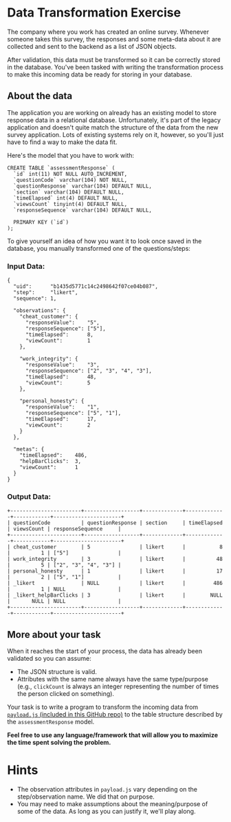 # Data Transformation Exercise

The company where you work has created an online survey. Whenever someone takes this survey, the responses and some meta-data about it are collected and sent to the backend as a list of JSON objects.

After validation, this data must be transformed so it can be correctly stored in the database. You've been tasked with writing the transformation process to make this incoming data be ready for storing in your database.

## About the data

The application you are working on already has an existing model to store response data in a relational database.  Unfortunately, it's part of the legacy application and doesn't quite match the structure of the data from the new survey application.  Lots of existing systems rely on it, however, so you'll just have to find a way to make the data fit.

Here's the model that you have to work with:

```
CREATE TABLE `assessmentResponse` (
  `id` int(11) NOT NULL AUTO_INCREMENT,
  `questionCode` varchar(104) NOT NULL,
  `questionResponse` varchar(104) DEFAULT NULL,
  `section` varchar(104) DEFAULT NULL,
  `timeElapsed` int(4) DEFAULT NULL,
  `viewsCount` tinyint(4) DEFAULT NULL,
  `responseSequence` varchar(104) DEFAULT NULL,

  PRIMARY KEY (`id`)
);
```

To give yourself an idea of how you want it to look once saved in the database, you manually transformed one of the questions/steps:

### Input Data:
```
{
  "uid":      "b1435d5771c14c2498642f07ce04b087",
  "step":     "likert",
  "sequence": 1,

  "observations": {
    "cheat_customer": {
      "responseValue":    "5",
      "responseSequence": ["5"],
      "timeElapsed":      8,
      "viewCount":        1
    },

    "work_integrity": {
      "responseValue":    "3",
      "responseSequence": ["2", "3", "4", "3"],
      "timeElapsed":      48,
      "viewCount":        5
    },

    "personal_honesty": {
      "responseValue":    "1",
      "responseSequence": ["5", "1"],
      "timeElapsed":      17,
      "viewCount":        2
    }
  },

  "metas": {
    "timeElapsed":    486,
    "helpBarClicks":  3,
    "viewCount":      1
  }
}
```

### Output Data:
```
+-----------------------+------------------+-------------+-------------+------------+----------------------+
| questionCode          | questionResponse | section     | timeElapsed | viewsCount | responseSequence     |
+-----------------------+------------------+-------------+-------------+------------+----------------------+
| cheat_customer        | 5                | likert      |           8 |          1 | ["5"]                |
| work_integrity        | 3                | likert      |          48 |          5 | ["2", "3", "4", "3"] |
| personal_honesty      | 1                | likert      |          17 |          2 | ["5", "1"]           |
| _likert               | NULL             | likert      |         486 |          1 | NULL                 |
| _likert_helpBarClicks | 3                | likert      |        NULL |       NULL | NULL                 |
+-----------------------+------------------+-------------+-------------+------------+----------------------+
```

## More about your task

When it reaches the start of your process, the data has already been validated so you can assume:

  - The JSON structure is valid.
  - Attributes with the same name always have the same type/purpose (e.g., `clickCount` is always an integer
    representing the number of times the person clicked on something).

Your task is to write a program to transform the incoming data from [`payload.js` (included in this GitHub repo)](payload.js) to the table structure described by the `assessmentResponse` model.

**Feel free to use any language/framework that will allow you to maximize the time spent solving the problem.**

# Hints

- The observation attributes in `payload.js` vary depending on the step/observation name.  We did that on purpose.
- You may need to make assumptions about the meaning/purpose of some of the data.  As long as you can justify it, we'll play along.

